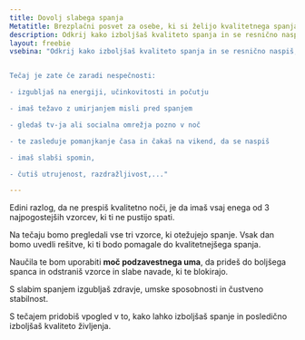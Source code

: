 ```yaml
---
title: Dovolj slabega spanja
Metatitle: Brezplačni posvet za osebe, ki si želijo kvalitetnega spanja
description: Odkrij kako izboljšaš kvaliteto spanja in se resnično naspiš, da bodo tvoji dnevi polni energije, kreative in zdravja, brez stranskih učinkov.
layout: freebie
vsebina: "Odkrij kako izboljšaš kvaliteto spanja in se resnično naspiš, da bodo tvoji dnevi polni energije, kreative in zdravja, brez stranskih učinkov.


Tečaj je zate če zaradi nespečnosti: 

- izgubljaš na energiji, učinkovitosti in počutju 

- imaš težavo z umirjanjem misli pred spanjem

- gledaš tv-ja ali socialna omrežja pozno v noč

- te zasleduje pomanjkanje časa in čakaš na vikend, da se naspiš

- imaš slabši spomin, 

- čutiš utrujenost, razdražljivost,..."

---
```


Edini razlog, da ne prespiš kvalitetno noči, je da imaš vsaj enega od 3 najpogostejših vzorcev, ki ti ne pustijo spati.

Na tečaju bomo pregledali vse tri vzorce, ki otežujejo spanje. Vsak dan bomo uvedli rešitve, ki ti bodo pomagale do kvalitetnejšega spanja.

Naučila te bom uporabiti **moč podzavestnega uma**, da prideš do boljšega spanca in odstraniš vzorce in slabe navade, ki te blokirajo. 

S slabim spanjem izgubljaš zdravje, umske sposobnosti in čustveno stabilnost.

S tečajem pridobiš vpogled v to, kako lahko izboljšaš spanje in posledično izboljšaš kvaliteto življenja.



